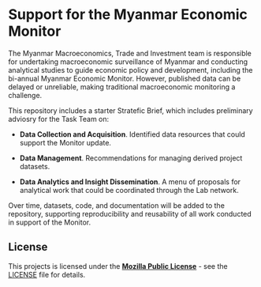 # Support for the Myanmar Economic Monitor

The Myanmar Macroeconomics, Trade and Investment team is responsible for undertaking macroeconomic surveillance of Myanmar and conducting analytical studies to guide economic policy and development, including the bi-annual Myanmar Economic Monitor. However, published data can be delayed or unreliable, making traditional macroeconomic monitoring a challenge.  

This repository includes a starter Stratefic Brief, which includes preliminary adviosry for the Task Team on:

- **Data Collection and Acquisition**. Identified data resources that could support the Monitor update.

- **Data Management**. Recommendations for managing derived project datasets.

- **Data Analytics and Insight Dissemination**. A menu of proposals for analytical work that could be coordinated through the Lab network.

Over time, datasets, code, and documentation will be added to the repository, supporting reproducibility and reusability of all work conducted in support of the Monitor.

## License

This projects is licensed under the [**Mozilla Public License**](https://opensource.org/license/mpl-2-0/) - see the [LICENSE](LICENSE) file for details.
